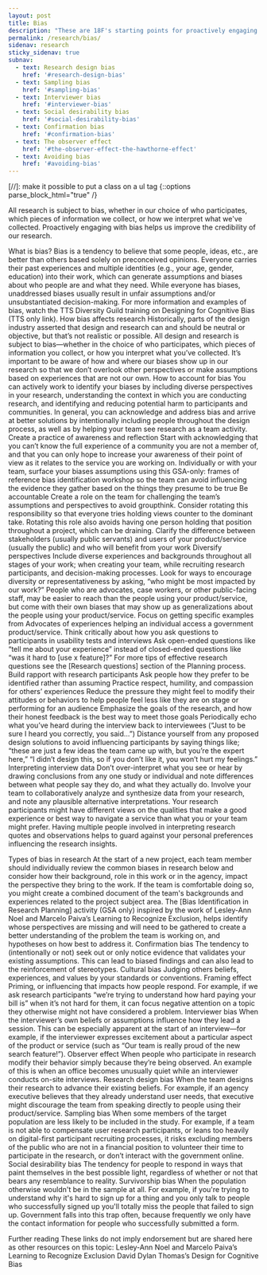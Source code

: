 ```yaml
---
layout: post
title: Bias
description: "These are 18F's starting points for proactively engaging with bias in the user research process."
permalink: /research/bias/
sidenav: research
sticky_sidenav: true
subnav:
  - text: Research design bias
    href: '#research-design-bias'
  - text: Sampling bias
    href: '#sampling-bias'
  - text: Interviewer bias
    href: '#interviewer-bias'
  - text: Social desirability bias
    href: '#social-desirability-bias'
  - text: Confirmation bias
    href: '#confirmation-bias'
  - text: The observer effect
    href: '#the-observer-effect-the-hawthorne-effect'
  - text: Avoiding bias
    href: '#avoiding-bias'
---
```

[//]: make it possible to put a class on a ul tag
{::options parse_block_html="true" /}

All research is subject to bias, whether in our choice of who participates, which pieces of information we collect, or how we interpret what we've collected. Proactively engaging with bias helps us improve the credibility of our research. 

What is bias?
Bias is a tendency to believe that some people, ideas, etc., are better than others based solely on preconceived opinions. Everyone carries their past experiences and multiple identities (e.g., your age, gender, education) into their work, which can generate assumptions and biases about who people are and what they need. While everyone has biases, unaddressed biases usually result in unfair assumptions and/or unsubstantiated decision-making. 
For more information and examples of bias, watch the TTS Diversity Guild training on Designing for Cognitive Bias (TTS only link). 
How bias affects research
Historically, parts of the design industry asserted that design and research can and should be neutral or objective, but that’s not realistic or possible. All design and research is subject to bias—whether in the choice of who participates, which pieces of information you collect, or how you interpret what you’ve collected. It’s important to be aware of how and where our biases show up in our research so that we don’t overlook other perspectives or make assumptions based on experiences that are not our own. 
How to account for bias
You can actively work to identify your biases by including diverse perspectives in your research, understanding the context in which you are conducting research, and identifying and reducing potential harm to participants and communities. 
In general, you can acknowledge and address bias and arrive at better solutions by intentionally including people throughout the design process, as well as by helping your team see research as a team activity. 
Create a practice of awareness and reflection
Start with acknowledging that you can’t know the full experience of a community you are not a member of, and that you can only hope to increase your awareness of their point of view as it relates to the service you are working on. 
Individually or with your team, surface your biases assumptions using this GSA-only: frames of reference bias identification workshop so the team can avoid influencing the evidence they gather based on the things they presume to be true
Be accountable
Create a role on the team for challenging the team’s assumptions and perspectives to avoid groupthink. Consider rotating this responsibility so that everyone tries holding views counter to the dominant take. Rotating this role also avoids having one person holding that position throughout a project, which can be draining. 
Clarify the difference between stakeholders (usually public servants) and users of your product/service (usually the public) and who will benefit from your work
Diversify perspectives
Include diverse experiences and backgrounds throughout all stages of your work; when creating your team, while recruiting research participants, and decision-making processes. Look for ways to encourage diversity or representativeness by asking, “who might be most impacted by our work?”
People who are advocates, case workers, or other public-facing staff, may be easier to reach than the people using your product/service, but come with their own biases that may show up as generalizations about the people using your product/service. Focus on getting specific examples from Advocates of experiences helping an individual access a government product/service. 
Think critically about how you ask questions to participants in usability tests and interviews
Ask open-ended questions like “tell me about your experience” instead of closed-ended questions like “was it hard to [use x feature]?” For more tips of effective research questions see the [Research questions] section of the Planning process.
Build rapport with research participants
Ask people how they prefer to be identified rather than assuming
Practice respect, humility, and compassion for others’ experiences
Reduce the pressure they might feel to modify their attitudes or behaviors to help people feel less like they are on stage or performing for an audience
Emphasize the goals of the research, and how their honest feedback is the best way to meet those goals
Periodically echo what you’ve heard during the interview back to interviewees (“Just to be sure I heard you correctly, you said…”)
Distance yourself from any proposed design solutions to avoid influencing participants by saying things like; “these are just a few ideas the team came up with, but you’re the expert here,” “I didn’t design this, so if you don’t like it, you won’t hurt my feelings.”
Interpreting interview data 
Don’t over-interpret what you see or hear by drawing conclusions from any one study or individual and note differences between what people say they do, and what they actually do. 
Involve your team to collaboratively analyze and synthesize data from your research, and note any plausible alternative interpretations. Your research participants might have different views on the qualities that make a good experience or best way to navigate a service than what you or your team might prefer. Having multiple people involved in interpreting research quotes and observations helps to guard against your personal preferences influencing the research insights.


Types of bias in research
At the start of a new project, each team member should individually review the common biases in research below and consider how their background, role in this work or in the agency, impact the perspective they bring to the work. If the team is comfortable doing so, you might create a combined document of the team's backgrounds and experiences related to the project subject area. The [Bias Identification in Research Planning] activity (GSA only) inspired by the work of Lesley-Ann Noel and Marcelo Paiva’s Learning to Recognize Exclusion, helps identify whose perspectives are missing and will need to be gathered to create a better understanding of the problem the team is working on, and hypotheses on how best to address it.
Confirmation bias 
The tendency to (intentionally or not) seek out or only notice evidence that validates your existing assumptions. This can lead to biased findings and can also lead to the reinforcement of stereotypes.
Cultural bias 
Judging others beliefs, experiences, and values by your standards or conventions. 
Framing effect
Priming, or influencing that impacts how people respond. For example, if we ask research participants “we’re trying to understand how hard paying your bill is” when it’s not hard for them, it can focus negative attention on a topic they otherwise might not have considered a problem. 
Interviewer bias 
When the interviewer’s own beliefs or assumptions influence how they lead a session. This can be especially apparent at the start of an interview—for example, if the interviewer expresses excitement about a particular aspect of the product or service (such as “Our team is really proud of the new search feature!”).
Observer effect
When people who participate in research modify their behavior simply because they’re being observed. An example of this is when an office becomes unusually quiet while an interviewer conducts on-site interviews.
Research design bias 
When the team designs their research to advance their existing beliefs. For example, if an agency executive believes that they already understand user needs, that executive might discourage the team from speaking directly to people using their product/service.
Sampling bias 
When some members of the target population are less likely to be included in the study. For example, if a team is not able to compensate user research participants, or leans too heavily on digital-first participant recruiting processes, it risks excluding members of the public who are not in a financial position to volunteer their time to participate in the research, or don’t interact with the government online. 
Social desirability bias
The tendency for people to respond in ways that paint themselves in the best possible light, regardless of whether or not that bears any resemblance to reality.
Survivorship bias 
When the population otherwise wouldn't be in the sample at all. For example, if you're trying to understand why it's hard to sign up for a thing and you only talk to people who successfully signed up you'll totally miss the people that failed to sign up. Government falls into this trap often, because frequently we only have the contact information for people who successfully submitted a form.

Further reading 
These links do not imply endorsement but are shared here as other resources on this topic:
Lesley-Ann Noel and Marcelo Paiva’s Learning to Recognize Exclusion
David Dylan Thomas’s Design for Cognitive Bias
